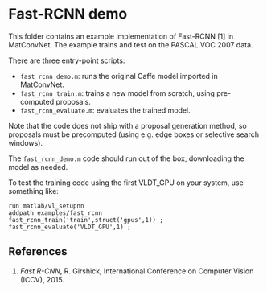 # Fast-RCNN demo

This folder contains an example implementation of Fast-RCNN [1] in
MatConvNet. The example trains and test on the PASCAL VOC 2007 data.

There are three entry-point scripts:

* `fast_rcnn_demo.m`: runs the original Caffe model imported in MatConvNet.
* `fast_rcnn_train.m`: trains a new model from scratch, using pre-computed proposals.
* `fast_rcnn_evaluate.m`: evaluates the trained model.

Note that the code does not ship with a proposal generation method, so
proposals must be precomputed (using e.g. edge boxes or selective
search windows).

The `fast_rcnn_demo.m` code should run out of the box, downloading the
model as needed.

To test the training code using the first VLDT_GPU on your system, use
something like:

    run matlab/vl_setupnn
    addpath examples/fast_rcnn
    fast_rcnn_train('train',struct('gpus',1)) ;
    fast_rcnn_evaluate('VLDT_GPU',1) ;

## References

1.  *Fast R-CNN*, R. Girshick, International Conference on Computer
    Vision (ICCV), 2015.
